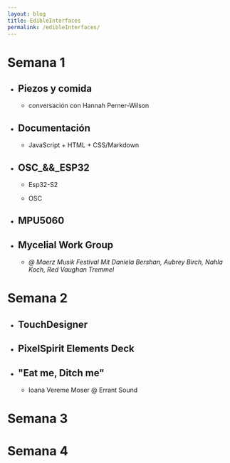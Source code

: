 ```yaml
---
layout: blog
title: EdibleInterfaces
permalink: /edibleInterfaces/
---
```

# Semana 1
- ## Piezos y comida 
  - conversación con Hannah Perner-Wilson

- ## Documentación
  - JavaScript + HTML + CSS/Markdown 

- ## OSC_&&_ESP32
  
  - Esp32-S2 

  - OSC
- ## MPU5060 
- ## Mycelial Work Group
  -  *@ Maerz Musik Festival Mit Daniela Bershan, Aubrey Birch, Nahla Koch, Red Vaughan Tremmel* 
  
# Semana 2
- ## TouchDesigner
- ## PixelSpirit Elements Deck
- ## "Eat me, Ditch me" 
   - Ioana Vereme Moser @ Errant Sound
  
# Semana 3

# Semana 4